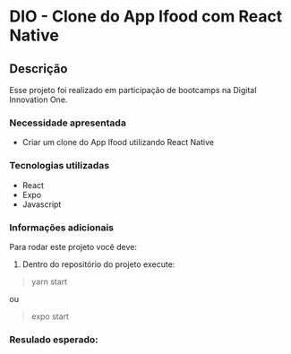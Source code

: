 # DIO - Clone do App Ifood com React Native

## Descrição
Esse projeto foi realizado em participação de bootcamps na Digital Innovation One.

### Necessidade apresentada
- Criar um clone do App Ifood utilizando React Native

### Tecnologias utilizadas
- React
- Expo
- Javascript

### Informações adicionais

Para rodar este projeto você deve:

1. Dentro do repositório do projeto execute:
> yarn start

ou
> expo start


### Resulado esperado:

